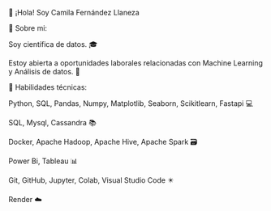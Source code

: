 :wave: ¡Hola! Soy Camila Fernández Llaneza

:information_desk_person: Sobre mi:

Soy científica de datos. :mortar_board:

Estoy abierta a oportunidades laborales relacionadas con Machine Learning y Análisis de datos. 💼

:wrench: Habilidades técnicas:

Python, SQL, Pandas, Numpy, Matplotlib, Seaborn, Scikitlearn, Fastapi :computer:

SQL, Mysql, Cassandra :books:

Docker, Apache Hadoop, Apache Hive, Apache Spark 🗃️

Power Bi, Tableau :bar_chart:

Git, GitHub, Jupyter, Colab, Visual Studio Code :eight_pointed_black_star:

Render :cloud:
